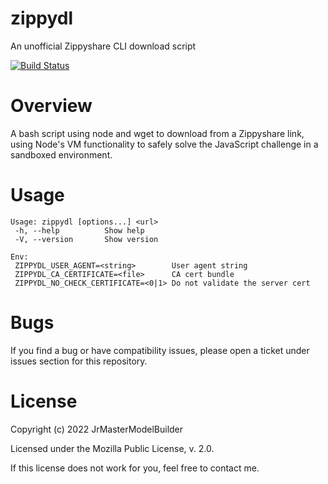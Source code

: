 # zippydl

An unofficial Zippyshare CLI download script

[![Build Status](https://github.com/JrMasterModelBuilder/zippydl/workflows/main/badge.svg?branch=main)](https://github.com/JrMasterModelBuilder/zippydl/actions?query=workflow%3Amain+branch%3Amain)

# Overview

A bash script using node and wget to download from a Zippyshare link, using Node's VM functionality to safely solve the JavaScript challenge in a sandboxed environment.

# Usage

```
Usage: zippydl [options...] <url>
 -h, --help          Show help
 -V, --version       Show version

Env:
 ZIPPYDL_USER_AGENT=<string>        User agent string
 ZIPPYDL_CA_CERTIFICATE=<file>      CA cert bundle
 ZIPPYDL_NO_CHECK_CERTIFICATE=<0|1> Do not validate the server cert
```

# Bugs

If you find a bug or have compatibility issues, please open a ticket under issues section for this repository.

# License

Copyright (c) 2022 JrMasterModelBuilder

Licensed under the Mozilla Public License, v. 2.0.

If this license does not work for you, feel free to contact me.
